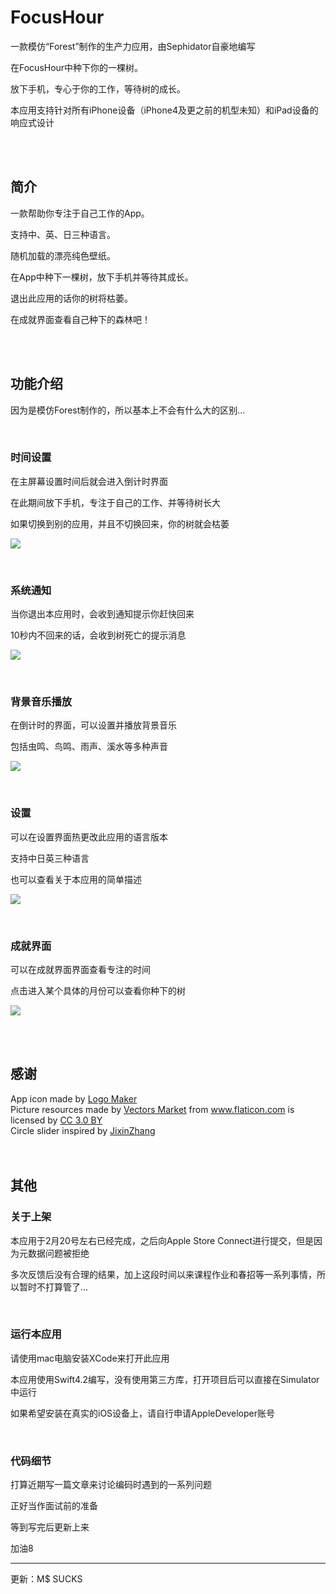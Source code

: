 # FocusHour

一款模仿“Forest”制作的生产力应用，由Sephidator自豪地编写

在FocusHour中种下你的一棵树。

放下手机，专心于你的工作，等待树的成长。

本应用支持针对所有iPhone设备（iPhone4及更之前的机型未知）和iPad设备的响应式设计

<br/>

<br/>

## 简介

一款帮助你专注于自己工作的App。

支持中、英、日三种语言。

随机加载的漂亮纯色壁纸。



在App中种下一棵树，放下手机并等待其成长。

退出此应用的话你的树将枯萎。

在成就界面查看自己种下的森林吧！

<br/>

<br/>

## 功能介绍

因为是模仿Forest制作的，所以基本上不会有什么大的区别...

<br/>

### 时间设置

在主屏幕设置时间后就会进入倒计时界面

在此期间放下手机，专注于自己的工作、并等待树长大

如果切换到别的应用，并且不切换回来，你的树就会枯萎

![](md_pics/screen1.png)

<br/>

### 系统通知

当你退出本应用时，会收到通知提示你赶快回来

10秒内不回来的话，会收到树死亡的提示消息

![](md_pics/screen2.png)

<br/>

### 背景音乐播放

在倒计时的界面，可以设置并播放背景音乐

包括虫鸣、鸟鸣、雨声、溪水等多种声音

![](md_pics/screen3.png)

<br/>

### 设置

可以在设置界面热更改此应用的语言版本

支持中日英三种语言

也可以查看关于本应用的简单描述

![](md_pics/screen4.png)

<br/>

### 成就界面

可以在成就界面界面查看专注的时间

点击进入某个具体的月份可以查看你种下的树

![](md_pics/screen5.png)

<br/>

<br/>

## 感谢

<div>
App icon made by <a href="https://itunes.apple.com/cn/app/logo-maker-%E5%BF%AB%E9%80%9F%E5%95%86%E6%A0%87%E5%88%B6%E4%BD%9C%E5%92%8C%E5%9B%BE%E6%A0%87%E8%AE%BE%E8%AE%A1%E5%B7%A5%E5%85%B7/id1143390028?mt=8" title="Logo Maker">Logo Maker</a>
</div>

<div>
Picture resources made by <a href="https://www.flaticon.com/packs/nature-31/3" title="Vectors Market">Vectors Market</a> from <a href="https://www.flaticon.com/"          title="Flaticon">www.flaticon.com</a> is licensed by <a href="http://creativecommons.org/licenses/by/3.0/"          title="Creative Commons BY 3.0" target="_blank">CC 3.0 BY</a>
</div>

<div>
Circle slider inspired by <a href="https://github.com/JixinZhang/ZCircleSlider/">JixinZhang</a>
</div>

<br/>

<br/>

## 其他

### 关于上架

本应用于2月20号左右已经完成，之后向Apple Store Connect进行提交，但是因为元数据问题被拒绝

多次反馈后没有合理的结果，加上这段时间以来课程作业和春招等一系列事情，所以暂时不打算管了...

<br>

### 运行本应用

请使用mac电脑安装XCode来打开此应用

本应用使用Swift4.2编写，没有使用第三方库，打开项目后可以直接在Simulator中运行

如果希望安装在真实的iOS设备上，请自行申请AppleDeveloper账号

<br/>

### 代码细节

打算近期写一篇文章来讨论编码时遇到的一系列问题

正好当作面试前的准备

等到写完后更新上来

加油8

----------

更新：M$ SUCKS
